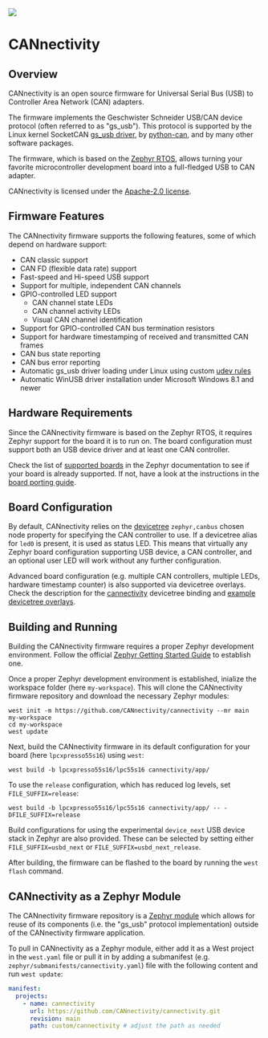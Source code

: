 <a href="https://github.com/cannectivity/cannectivity/actions/workflows/build.yml?query=branch%3Amain">
   <img src="https://github.com/cannectivity/cannectivity/actions/workflows/build.yml/badge.svg?event=push">
</a>

# CANnectivity

## Overview

CANnectivity is an open source firmware for Universal Serial Bus (USB) to Controller Area Network
(CAN) adapters.

The firmware implements the Geschwister Schneider USB/CAN device protocol (often referred to as
"gs_usb").  This protocol is supported by the Linux kernel SocketCAN [gs_usb
driver](https://git.kernel.org/pub/scm/linux/kernel/git/torvalds/linux.git/tree/drivers/net/can/usb/gs_usb.c),
by [python-can](https://python-can.readthedocs.io/en/stable/interfaces/gs_usb.html), and by many
other software packages.

The firmware, which is based on the [Zephyr RTOS](https://www.zephyrproject.org), allows turning
your favorite microcontroller development board into a full-fledged USB to CAN adapter.

CANnectivity is licensed under the [Apache-2.0 license](LICENSE).

## Firmware Features

The CANnectivity firmware supports the following features, some of which depend on hardware support:

- CAN classic support
- CAN FD (flexible data rate) support
- Fast-speed and Hi-speed USB support
- Support for multiple, independent CAN channels
- GPIO-controlled LED support
  - CAN channel state LEDs
  - CAN channel activity LEDs
  - Visual CAN channel identification
- Support for GPIO-controlled CAN bus termination resistors
- Support for hardware timestamping of received and transmitted CAN frames
- CAN bus state reporting
- CAN bus error reporting
- Automatic gs_usb driver loading under Linux using custom [udev rules](99-cannectivity.rules)
- Automatic WinUSB driver installation under Microsoft Windows 8.1 and newer

## Hardware Requirements

Since the CANnectivity firmware is based on the Zephyr RTOS, it requires Zephyr support for the
board it is to run on. The board configuration must support both an USB device driver and at least
one CAN controller.

Check the list of [supported boards](https://docs.zephyrproject.org/latest/boards/index.html) in the
Zephyr documentation to see if your board is already supported. If not, have a look at the
instructions in the [board porting
guide](https://docs.zephyrproject.org/latest/hardware/porting/board_porting.html).

## Board Configuration

By default, CANnectivity relies on the
[devicetree](https://docs.zephyrproject.org/latest/build/dts/index.html) `zephyr,canbus` chosen node
property for specifying the CAN controller to use. If a devicetree alias for `led0` is present, it
is used as status LED. This means that virtually any Zephyr board configuration supporting USB
device, a CAN controller, and an optional user LED will work without any further configuration.

Advanced board configuration (e.g. multiple CAN controllers, multiple LEDs, hardware timestamp
counter) is also supported via devicetree overlays. Check the description for the
[cannectivity](app/dts/bindings/cannectivity.yaml) devicetree binding and [example devicetree
overlays](app/boards).

## Building and Running

Building the CANnectivity firmware requires a proper Zephyr development environment. Follow the
official [Zephyr Getting Started
Guide](https://docs.zephyrproject.org/latest/getting_started/index.html) to establish one.

Once a proper Zephyr development environment is established, inialize the workspace folder (here
`my-workspace`). This will clone the CANnectivity firmware repository and download the necessary
Zephyr modules:

```shell
west init -m https://github.com/CANnectivity/cannectivity --mr main my-workspace
cd my-workspace
west update
```

Next, build the CANnectivity firmware in its default configuration for your board (here
`lpcxpresso55s16`) using `west`:

```shell
west build -b lpcxpresso55s16/lpc55s16 cannectivity/app/
```

To use the `release` configuration, which has reduced log levels, set `FILE_SUFFIX=release`:

```shell
west build -b lpcxpresso55s16/lpc55s16 cannectivity/app/ -- -DFILE_SUFFIX=release
```

Build configurations for using the experimental `device_next` USB device stack in Zephyr are also
provided. These can be selected by setting either `FILE_SUFFIX=usbd_next` or
`FILE_SUFFIX=usbd_next_release`.

After building, the firmware can be flashed to the board by running the `west flash` command.

## CANnectivity as a Zephyr Module

The CANnectivity firmware repository is a [Zephyr
module](https://docs.zephyrproject.org/latest/develop/modules.html) which allows for reuse of its
components (i.e. the "gs_usb" protocol implementation) outside of the CANnectivity firmware
application.

To pull in CANnectivity as a Zephyr module, either add it as a West project in the `west.yaml` file
or pull it in by adding a submanifest (e.g. `zephyr/submanifests/cannectivity.yaml`) file with the
following content and run `west update`:

```yaml
manifest:
  projects:
    - name: cannectivity
      url: https://github.com/CANnectivity/cannectivity.git
      revision: main
      path: custom/cannectivity # adjust the path as needed
```
